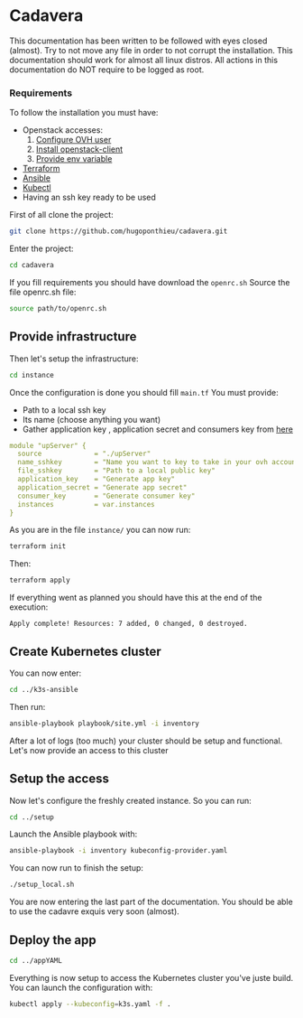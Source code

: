 # Cadavera

This documentation has been written to be followed with eyes closed (almost). Try to not move any file in order to not corrupt the installation. This documentation should work for almost all linux distros. All actions in this documentation do NOT require to be logged as root.

### Requirements

To follow the installation you must have: 
- Openstack accesses:
	1) [Configure OVH user](https://help.ovhcloud.com/csm/fr-public-cloud-compute-horizon?id=kb_article_view&sysparm_article=KB0050895)
	2) [Install openstack-client](https://help.ovhcloud.com/csm/fr-public-cloud-compute-prepare-openstack-api-environment?id=kb_article_view&sysparm_article=KB0050995)
	3) [Provide env variable](https://help.ovhcloud.com/csm/fr-public-cloud-compute-set-openstack-environment-variables?id=kb_article_view&sysparm_article=KB0050935) 
- [Terraform](https://developer.hashicorp.com/terraform/install)
- [Ansible](https://docs.ansible.com/ansible/latest/installation_guide/intro_installation.html)
- [Kubectl](https://kubernetes.io/docs/tasks/tools/)
- Having an ssh key ready to be used

First of all clone the project:
```bash
git clone https://github.com/hugoponthieu/cadavera.git
```

Enter the project:
```bash
cd cadavera
```

If you fill requirements you should have download the `openrc.sh`
Source the file openrc.sh file: 
```bash
source path/to/openrc.sh
```

## Provide infrastructure

Then let's setup the infrastructure:
```bash
cd instance
```

Once the configuration is done you should fill `main.tf`
You must provide:
- Path to a local ssh key
- Its name (choose anything you want)
- Gather application key , application secret and consumers key from [here](https://www.ovh.com/auth/api/createToken?GET=/*&POST=/*&PUT=/*&DELETE=/*)

```yaml 
module "upServer" {
  source             = "./upServer"
  name_sshkey        = "Name you want to key to take in your ovh account"
  file_sshkey        = "Path to a local public key"
  application_key    = "Generate app key"
  application_secret = "Generate app secret"
  consumer_key       = "Generate consumer key"
  instances          = var.instances
}
```

As you are in the file  `` instance/ ``  you can now run:
```bash
terraform init
```

Then: 
```bash
terraform apply
```

If everything went as planned you should have this at the end of the execution:
```
Apply complete! Resources: 7 added, 0 changed, 0 destroyed.
```

## Create Kubernetes cluster
You can now enter: 
```bash
cd ../k3s-ansible
```

Then run: 
```bash
ansible-playbook playbook/site.yml -i inventory
```

After a lot of logs (too much) your cluster should be setup and functional. Let's now provide an access to this cluster
## Setup the access

Now let's configure the freshly created instance. So you can run:
```bash
cd ../setup
```

Launch the Ansible playbook with:
```bash
ansible-playbook -i inventory kubeconfig-provider.yaml
```

You can now run to finish the setup:
```bash
./setup_local.sh
```

You are now entering the last part of the documentation. You should be able to use the cadavre exquis very soon (almost).

## Deploy the app

```bash
cd ../appYAML
```

Everything is now setup to access the Kubernetes cluster you've juste build. You can launch the configuration with: 
```bash
kubectl apply --kubeconfig=k3s.yaml -f . 
```
